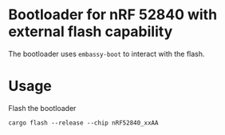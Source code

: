 # Bootloader for nRF 52840 with external flash capability

The bootloader uses `embassy-boot` to interact with the flash.

# Usage

Flash the bootloader

```
cargo flash --release --chip nRF52840_xxAA
```
